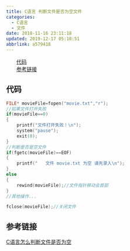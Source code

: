 ```yaml
---
title: C语言 判断文件是否为空文件
categories: 
  - C语言
  - 文件
date: 2018-11-16 23:11:18
updated: 2019-12-17 05:18:51
abbrlink: a579418
---
```

<div id='my_toc'><a href="/blog/a579418/#代码" class="header_2">代码</a>&nbsp;<br><a href="/blog/a579418/#参考链接" class="header_2">参考链接</a>&nbsp;<br></div>
<style>.header_1{margin-left: 1em;}.header_2{margin-left: 2em;}.header_3{margin-left: 3em;}.header_4{margin-left: 4em;}.header_5{margin-left: 5em;}.header_6{margin-left: 6em;}</style>
<!--more-->
<script>if (navigator.platform.search('arm')==-1){document.getElementById('my_toc').style.display = 'none';}var e,p = document.getElementsByTagName('p');while (p.length>0) {e = p[0];e.parentElement.removeChild(e);}</script>

<!--end-->
## 代码 ##
```c
FILE* movieFile=fopen("movie.txt","r");
//如果文件打开失败
if(movieFile==0)
{
    printf("文件打开失败！\n");
    system("pause");
    exit(0);
}
//判断是否是空文件
if(fgetc(movieFile)==EOF)
{
    printf("   文件 movie.txt 为空 请先录入\n");    
}
else
{
    rewind(movieFile);//文件指针移动会首部
}
//其他操作...

fclose(movieFile);//关闭文件
```
## 参考链接 ##
[C语言怎么判断文件是否为空](https://blog.csdn.net/lwpping/article/details/7441950)
